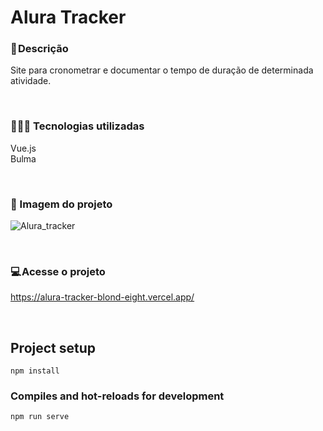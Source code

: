 # Alura Tracker

### 📝 Descrição
Site para cronometrar e documentar o tempo de duração de determinada atividade.

</br>

### 👨🏻‍💻 Tecnologias utilizadas 
Vue.js </br>
Bulma

</br>

### 🎴 Imagem do projeto

![Alura_tracker](https://user-images.githubusercontent.com/114628700/219135968-8ee2816e-5d1e-42df-b954-a99eeaa9ba19.jpg)



</br>

### 💻 Acesse o projeto
https://alura-tracker-blond-eight.vercel.app/

</br>

## Project setup
```
npm install
```

### Compiles and hot-reloads for development
```
npm run serve
```

